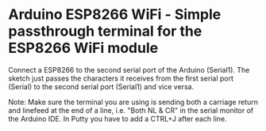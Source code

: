 ﻿# Arduino ESP8266 WiFi - Simple passthrough terminal for the ESP8266 WiFi module

Connect a ESP8266 to the second serial port of the Arduino (Serial1). The sketch just passes the characters it receives from the first serial port (Serial) to the second serial port (Serial1) and vice versa.
 
Note: Make sure the terminal you are using is sending both a carriage return and linefeed at the end of a line, i.e. "Both NL & CR" in the serial monitor of the Arduino IDE. In Putty you have to add a CTRL+J after each line.
